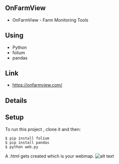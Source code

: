 ## OnFarmView
* OnFarmView - Farm Monitoring Tools


## Using
* Python
* folium
* pandas

## Link
* https://onfarmview.com/

## Details


## Setup
To run this project , clone it and then:
```
$ pip install folium
$ pip install pandas
$ python web.py
```

A .html gets created which is your webmap.
![alt text](https://github.com/thaitranphd/onfarm/blob/ab987ba21291e4ee3701fca37b9828b6c2467906/Capture.PNG)

